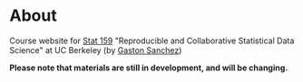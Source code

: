 # About

Course website for [Stat 159](http://gastonsanchez.com/stat159) "Reproducible and Collaborative Statistical Data Science" at UC Berkeley (by [Gaston Sanchez](http://gastonsanchez.com))

__Please note that materials are still in development, and will be changing.__
